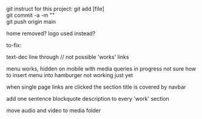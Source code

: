 git instruct for this project:
git add [file]   
git commit -a -m ""  
git push origin main


home removed? logo used instead?

to-fix:

text-dec line through    // not possible 
'works' links

menu works, hidden on mobile with media queries
in progress not sure how to insert menu into hamburger
not working just yet

when single page links are clicked the section title is covered by navbar

add one sentence blockquote description to every 'work' section

move audio and video to media folder
